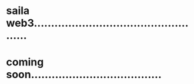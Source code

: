 # saila web3...................................................
# coming soon......................................
